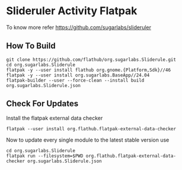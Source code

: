 # Slideruler Activity Flatpak

To know more refer https://github.com/sugarlabs/slideruler

## How To Build

```
git clone https://github.com/flathub/org.sugarlabs.Sliderule.git
cd org.sugarlabs.Sliderule
flatpak -y --user install flathub org.gnome.{Platform,Sdk}//46
flatpak -y --user install org.sugarlabs.BaseApp//24.04
flatpak-builder --user --force-clean --install build org.sugarlabs.Sliderule.json
```

## Check For Updates

Install the flatpak external data checker
```
flatpak --user install org.flathub.flatpak-external-data-checker
```

Now to update every single module to the latest stable version use
```
cd org.sugarlabs.Sliderule
flatpak run --filesystem=$PWD org.flathub.flatpak-external-data-checker org.sugarlabs.Sliderule.json
```